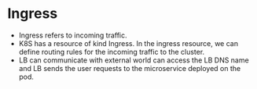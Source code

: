 # Ingress
- Ingress refers to incoming traffic. 
- K8S has a resource of kind Ingress. In the ingress resource, we can define routing rules for the incoming traffic to the cluster.
- LB can communicate with external world can access the LB DNS name and LB sends the user requests to the microservice deployed on the pod. 

